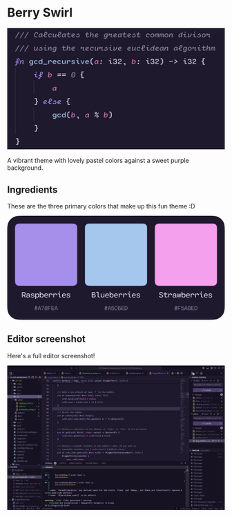 # Berry Swirl

![Zoomed-in Demo](doc/demo.png)

A vibrant theme with lovely pastel colors against a sweet purple background.

## Ingredients

These are the three primary colors that make up this fun theme :D

![Color Palette](doc/palette.png)

## Editor screenshot

Here's a full editor screenshot!

![Editor Screenshot](doc/screenshot.png)